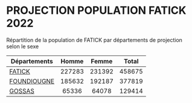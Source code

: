 # PROJECTION POPULATION FATICK 2022
	
Répartition de la population de FATICK par départements de projection selon le sexe
	
| Départements  | Homme | Femme | Total |
| --------- |:-----:|:-----:|:-----:|
| [FATICK](FATICK) | 227283 | 231392 | 458675 |
| [FOUNDIOUGNE](FOUNDIOUGNE) | 185632 | 192187 | 377819 |
| [GOSSAS](GOSSAS) | 65336 | 64078 | 129414 |
